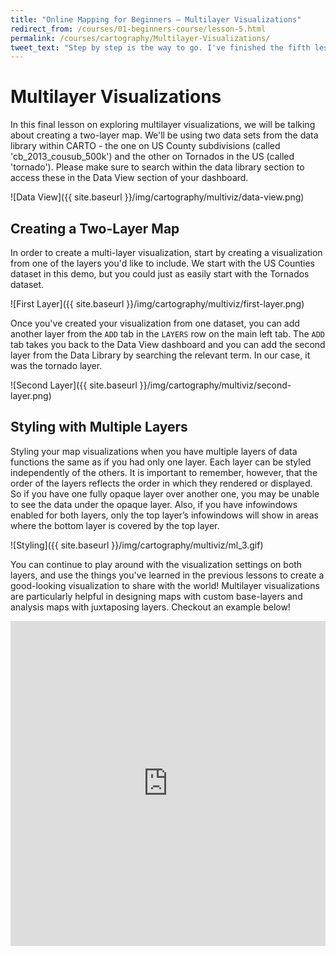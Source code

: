 ```yaml
---
title: "Online Mapping for Beginners — Multilayer Visualizations"
redirect_from: /courses/01-beginners-course/lesson-5.html
permalink: /courses/cartography/Multilayer-Visualizations/
tweet_text: "Step by step is the way to go. I've finished the fifth lesson of the map academy. Check it out"
---
```

# Multilayer Visualizations

In this final lesson on exploring multilayer visualizations, we will be talking about creating a two-layer map. We'll be using two data sets from the data library within CARTO - the one on US County subdivisions (called 'cb_2013_cousub_500k') and the other on Tornados in the US (called 'tornado'). Please make sure to search within the data library section to access these in the Data View section of your dashboard.

![Data View]({{ site.baseurl }}/img/cartography/multiviz/data-view.png)

## Creating a Two-Layer Map

In order to create a multi-layer visualization, start by creating a visualization from one of the layers you'd like to include. We start with the US Counties dataset in this demo, but you could just as easily start with the Tornados dataset.

![First Layer]({{ site.baseurl }}/img/cartography/multiviz/first-layer.png)

Once you've created your visualization from one dataset, you can add another layer from the `ADD` tab in the `LAYERS` row on the main left tab. The `ADD` tab takes you back to the Data View dashboard and you can add the second layer from the Data Library by searching the relevant term. In our case, it was the tornado layer.


![Second Layer]({{ site.baseurl }}/img/cartography/multiviz/second-layer.png)


## Styling with Multiple Layers

Styling your map visualizations when you have multiple layers of data functions the same as if you had only one layer. Each layer can be styled independently of the others. It is important to remember, however, that the order of the layers reflects the order in which they rendered or displayed. So if you have one fully opaque layer over another one, you may be unable to see the data under the opaque layer. Also, if you have infowindows enabled for both layers, only the top layer’s infowindows will show in areas where the bottom layer is covered by the top layer.

![Styling]({{ site.baseurl }}/img/cartography/multiviz/ml_3.gif)

You can continue to play around with the visualization settings on both layers, and use the things you've learned in the previous lessons to create a good-looking visualization to share with the world! Multilayer visualizations are particularly helpful in designing maps with custom base-layers and analysis maps with juxtaposing layers. Checkout an example below!

 <iframe width='100%' height='520' frameborder='0' src='https://team.carto.com/u/mehak-carto/builder/25896f98-6df3-11e6-a21d-0ecd1babdde5/embed' allowfullscreen webkitallowfullscreen mozallowfullscreen oallowfullscreen msallowfullscreen></iframe>
